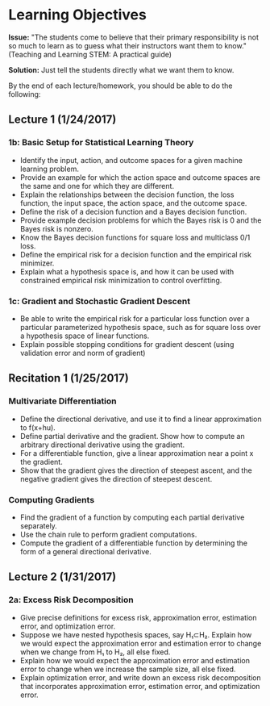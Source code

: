 # Learning Objectives

**Issue:** "The students come to believe that their primary responsibility is not
so much to learn as to guess what their instructors want them to
know." (Teaching and Learning STEM: A practical guide)

**Solution:** Just tell the students directly what we want them to know.

By the end of each lecture/homework, you should be able to do the
following:

## Lecture 1 (1/24/2017)
### 1b: Basic Setup for Statistical Learning Theory
- Identify the input, action, and outcome spaces for a given machine
  learning problem.
- Provide an example for which the action space and outcome spaces are
  the same and one for which they are different.
- Explain the relationships between the decision function, the loss
  function, the input space, the action space, and the outcome space.
- Define the risk of a decision function and a Bayes decision
  function.
- Provide example decision problems for which the Bayes risk is 0 and
  the Bayes risk is nonzero.
- Know the Bayes decision functions for square loss and multiclass 0/1
  loss.
- Define the empirical risk for a decision function and the empirical risk
  minimizer.
- Explain what a hypothesis space is, and how it can be used with
  constrained empirical risk minimization to control overfitting.

### 1c: Gradient and Stochastic Gradient Descent 
- Be able to write the empirical risk for a particular loss function over a
  particular parameterized hypothesis space, such as for square loss over a
  hypothesis space of linear functions.
- Explain possible stopping conditions for gradient descent (using validation error and norm of gradient)

## Recitation 1 (1/25/2017)

### Multivariate Differentiation
- Define the directional derivative, and use it to find a linear
  approximation to f(x+hu).
- Define partial derivative and the gradient.  Show how to compute
  an arbitrary directional derivative using the gradient.
- For a differentiable function, give a linear approximation near a point x
  the gradient.
- Show that the gradient gives the direction of steepest ascent, and
  the negative gradient gives the direction of steepest descent.

### Computing Gradients
- Find the gradient of a function by computing each partial derivative separately.
- Use the chain rule to perform gradient computations.
- Compute the gradient of a differentiable function by determining the form of a
  general directional derivative.

## Lecture 2 (1/31/2017)
### 2a: Excess Risk Decomposition
- Give precise definitions for excess risk, approximation error, estimation error,
  and optimization error.
- Suppose we have nested hypothesis spaces, say H₁⊂H₂.
  Explain how we would expect the approximation error and
  estimation error to change when we change from H₁ to H₂, all else fixed.
- Explain how we would expect the approximation error and
  estimation error to change when we increase the sample size, all
  else fixed.
- Explain optimization error, and write down an excess risk
  decomposition that incorporates approximation error, estimation
  error, and optimization error.
